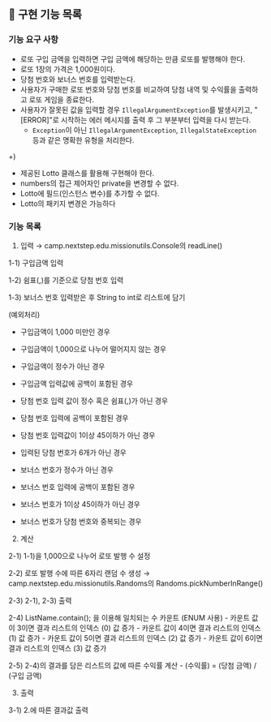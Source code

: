 ## 🚀 구현 기능 목록
### 기능 요구 사항
- 로또 구입 금액을 입력하면 구입 금액에 해당하는 만큼 로또를 발행해야 한다.
- 로또 1장의 가격은 1,000원이다.
- 당첨 번호와 보너스 번호를 입력받는다.
- 사용자가 구매한 로또 번호와 당첨 번호를 비교하여 당첨 내역 및 수익률을 출력하고 로또 게임을 종료한다.
- 사용자가 잘못된 값을 입력할 경우 `IllegalArgumentException`를 발생시키고, "[ERROR]"로 시작하는 에러 메시지를 출력 후 그 부분부터 입력을 다시 받는다.
    - `Exception`이 아닌 `IllegalArgumentException`, `IllegalStateException` 등과 같은 명확한 유형을 처리한다.

+)
- 제공된 Lotto 클래스를 활용해 구현해야 한다.
- numbers의 접근 제어자인 private을 변경할 수 없다.
- Lotto에 필드(인스턴스 변수)를 추가할 수 없다.
- Lotto의 패키지 변경은 가능하다

### 기능 목록
1. 입력 → camp.nextstep.edu.missionutils.Console의 readLine()

1-1) 구입금액 입력

1-2) 쉼표(,)를 기준으로 당첨 번호 입력

1-3) 보너스 번호 입력받은 후 String to int로 리스트에 담기

(예외처리)

- 구입금액이 1,000 미만인 경우
- 구입금액이 1,000으로 나누어 떨어지지 않는 경우
- 구입금액이 정수가 아닌 경우
- 구입금액 입력값에 공백이 포함된 경우

- 당첨 번호 입력 값이 정수 혹은 쉼표(,)가 아닌 경우
- 당첨 번호 입력에 공백이 포함된 경우
- 당첨 번호 입력값이 1이상 45이하가 아닌 경우
- 입력된 당첨 번호가 6개가 아닌 경우

- 보너스 번호가 정수가 아닌 경우
- 보너스 번호 입력에 공백이 포함된 경우
- 보너스 번호가 1이상 45이하가 아닌 경우
- 보너스 번호가 당첨 번호와 중복되는 경우

2. 계산

2-1) 1-1)을 1,000으로 나누어 로또 발행 수 설정

2-2) 로또 발행 수에 따른 6자리 랜덤 수 생성 → camp.nextstep.edu.missionutils.Randoms의 Randoms.pickNumberInRange()

2-3) 2-1), 2-3) 출력

2-4) ListName.contain(); 을 이용해 일치되는 수 카운트 (ENUM 사용)
    - 카운트 값이 3이면 결과 리스트의 인덱스 (0) 값 증가
    - 카운트 값이 4이면 결과 리스트의 인덱스 (1) 값 증가
    - 카운트 값이 5이면 결과 리스트의 인덱스 (2) 값 증가
    - 카운트 값이 6이면 결과 리스트의 인덱스 (3) 값 증가
    
2-5) 2-4)의 결과를 담은 리스트의 값에 따른 수익률 계산
    - (수익률) = (당첨 금액) / (구입 금액)

3. 출력

3-1) 2.에 따른 결과값 출력